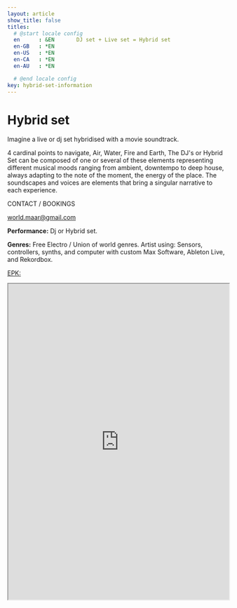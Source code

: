 ```yaml
---
layout: article
show_title: false
titles:
  # @start locale config
  en      : &EN       DJ set + Live set = Hybrid set 
  en-GB   : *EN
  en-US   : *EN
  en-CA   : *EN
  en-AU   : *EN

  # @end locale config
key: hybrid-set-information
---
```

# Hybrid set

Imagine a live or dj set hybridised with a movie soundtrack.   

4 cardinal points to navigate, Air, Water, Fire and Earth, 
The DJ's or Hybrid Set can be composed of one or several of these elements representing different musical moods ranging from ambient, downtempo to deep house, always adapting to the note of the moment, the energy of the place. The soundscapes and voices are elements that bring a singular narrative to each experience. 

CONTACT / BOOKINGS

<world.maar@gmail.com>

  **Performance:** Dj or  Hybrid set. 
  
  **Genres:** Free Electro / Union of world genres.
  Artist using: Sensors, controllers, synths, and computer with custom Max Software, Ableton Live, and Rekordbox.

<a href="https://drive.google.com/file/d/1XWfNCR8_is6SOeWxxoN1SO6SQl1-gTIk/view" rel="EPK" target="_blank">EPK:</a>

<iframe src="https://drive.google.com/file/d/1XWfNCR8_is6SOeWxxoN1SO6SQl1-gTIk/preview" width="100%" height="720" allow="autoplay"></iframe>
